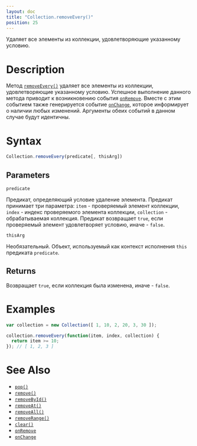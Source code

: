 ```yaml
---
layout: doc
title: "Collection.removeEvery()"
position: 25
---
```


Удаляет все элементы из коллекции, удовлетворяющие указанному условию.

# Description

Метод [`removeEvery()`](../Collection.removeEvery/) удаляет все элементы из коллекции,
удовлетворяющие указанному условию. Успешное выполнение данного метода приводит к возникновению
события [`onRemove`](../Collection.onRemove/). Вместе с этим событием также генерируется событие
[`onChange`](../Collection.onChange/), которое информирует о наличии любых изменений. Аргументы
обеих событий в данном случае будут идентичны.

# Syntax

```js
Collection.removeEvery(predicate[, thisArg])
```

## Parameters

`predicate`

Предикат, определяющий условие удаление элемента. Предикат принимает три параметра: `item` -
проверяемый элемент коллекции, `index` - индекс проверяемого элемента коллекции, `collection` -
обрабатываемая коллекция. Предикат возвращает `true`, если проверяемый элемент удовлетворяет
условию, иначе - `false`.

`thisArg`

Необязательный. Объект, используемый как контекст исполнения `this` предиката `predicate`.

## Returns

Возвращает `true`, если коллекция была изменена, иначе - `false`.

# Examples

```js
var collection = new Collection([ 1, 10, 2, 20, 3, 30 ]);

collection.removeEvery(function(item, index, collection) {
  return item >= 10;
}); // [ 1, 2, 3 ]
```

# See Also

* [`pop()`](../Collection.pop/)
* [`remove()`](../Collection.remove/)
* [`removeById()`](../Collection.removeById/)
* [`removeAt()`](../Collection.removeAt/)
* [`removeAll()`](../Collection.removeAll/)
* [`removeRange()`](../Collection.removeRange/)
* [`clear()`](../Collection.clear/)
* [`onRemove`](../Collection.onRemove/)
* [`onChange`](../Collection.onChange/)
